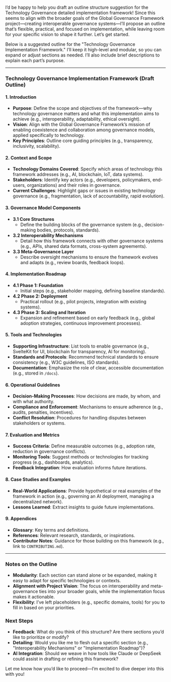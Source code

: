 I’d be happy to help you draft an outline structure suggestion for the Technology Governance detailed implementation framework! Since this seems to align with the broader goals of the Global Governance Framework project—creating interoperable governance systems—I’ll propose an outline that’s flexible, practical, and focused on implementation, while leaving room for your specific vision to shape it further. Let’s get started.

Below is a suggested outline for the "Technology Governance Implementation Framework." I’ll keep it high-level and modular, so you can expand or adjust sections as needed. I’ll also include brief descriptions to explain each part’s purpose.

---

### Technology Governance Implementation Framework (Draft Outline)

#### 1. Introduction
- **Purpose**: Define the scope and objectives of the framework—why technology governance matters and what this implementation aims to achieve (e.g., interoperability, adaptability, ethical oversight).
- **Vision**: Align with the Global Governance Framework’s mission of enabling coexistence and collaboration among governance models, applied specifically to technology.
- **Key Principles**: Outline core guiding principles (e.g., transparency, inclusivity, scalability).

#### 2. Context and Scope
- **Technology Domains Covered**: Specify which areas of technology this framework addresses (e.g., AI, blockchain, IoT, data systems).
- **Stakeholders**: Identify key actors (e.g., developers, policymakers, end-users, organizations) and their roles in governance.
- **Current Challenges**: Highlight gaps or issues in existing technology governance (e.g., fragmentation, lack of accountability, rapid evolution).

#### 3. Governance Model Components
- **3.1 Core Structures**
  - Define the building blocks of the governance system (e.g., decision-making bodies, protocols, standards).
- **3.2 Interoperability Mechanisms**
  - Detail how this framework connects with other governance systems (e.g., APIs, shared data formats, cross-system agreements).
- **3.3 Meta-Governance Layer**
  - Describe oversight mechanisms to ensure the framework evolves and adapts (e.g., review boards, feedback loops).

#### 4. Implementation Roadmap
- **4.1 Phase 1: Foundation**
  - Initial steps (e.g., stakeholder mapping, defining baseline standards).
- **4.2 Phase 2: Deployment**
  - Practical rollout (e.g., pilot projects, integration with existing systems).
- **4.3 Phase 3: Scaling and Iteration**
  - Expansion and refinement based on early feedback (e.g., global adoption strategies, continuous improvement processes).

#### 5. Tools and Technologies
- **Supporting Infrastructure**: List tools to enable governance (e.g., SvelteKit for UI, blockchain for transparency, AI for monitoring).
- **Standards and Protocols**: Recommend technical standards to ensure consistency (e.g., W3C guidelines, ISO standards).
- **Documentation**: Emphasize the role of clear, accessible documentation (e.g., stored in `/docs`).

#### 6. Operational Guidelines
- **Decision-Making Processes**: How decisions are made, by whom, and with what authority.
- **Compliance and Enforcement**: Mechanisms to ensure adherence (e.g., audits, penalties, incentives).
- **Conflict Resolution**: Procedures for handling disputes between stakeholders or systems.

#### 7. Evaluation and Metrics
- **Success Criteria**: Define measurable outcomes (e.g., adoption rate, reduction in governance conflicts).
- **Monitoring Tools**: Suggest methods or technologies for tracking progress (e.g., dashboards, analytics).
- **Feedback Integration**: How evaluation informs future iterations.

#### 8. Case Studies and Examples
- **Real-World Applications**: Provide hypothetical or real examples of the framework in action (e.g., governing an AI deployment, managing a decentralized network).
- **Lessons Learned**: Extract insights to guide future implementations.

#### 9. Appendices
- **Glossary**: Key terms and definitions.
- **References**: Relevant research, standards, or inspirations.
- **Contributor Notes**: Guidance for those building on this framework (e.g., link to `CONTRIBUTING.md`).

---

### Notes on the Outline
- **Modularity**: Each section can stand alone or be expanded, making it easy to adapt for specific technologies or contexts.
- **Alignment with Project Vision**: The focus on interoperability and meta-governance ties into your broader goals, while the implementation focus makes it actionable.
- **Flexibility**: I’ve left placeholders (e.g., specific domains, tools) for you to fill in based on your priorities.

### Next Steps
- **Feedback**: What do you think of this structure? Are there sections you’d like to prioritize or modify?
- **Detailing**: Would you like me to flesh out a specific section (e.g., "Interoperability Mechanisms" or "Implementation Roadmap")?
- **AI Integration**: Should we weave in how tools like Claude or DeepSeek could assist in drafting or refining this framework?

Let me know how you’d like to proceed—I’m excited to dive deeper into this with you!
